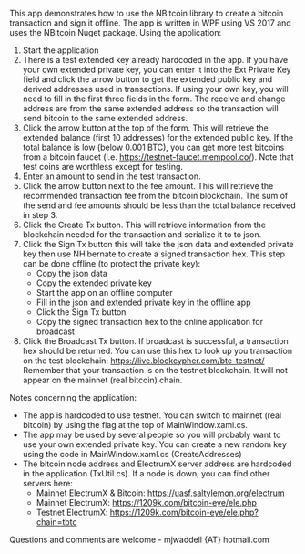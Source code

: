 This app demonstrates how to use the NBitcoin library to create a bitcoin transaction and sign it offline. The app is written in WPF using VS 2017 and uses the NBitcoin Nuget package.
Using the application:
1)	Start the application
2)	There is a test extended key already hardcoded in the app. If you have your own extended private key, you can enter it into the Ext Private Key field and click the arrow button to get the extended public key and derived addresses used in transactions. If using your own key, you will need to fill in the first three fields in the form. The receive and change address are from the same extended address so the transaction will send bitcoin to the same extended address.
3)	Click the arrow button at the top of the form. This will retrieve the extended balance (first 10 addresses) for the extended public key.  If the total balance is low (below 0.001 BTC), you can get more test bitcoins from a bitcoin faucet (i.e. https://testnet-faucet.mempool.co/). Note that test coins are worthless except for testing.
4)	Enter an amount to send in the test transaction. 
5)	Click the arrow button next to the fee amount. This will retrieve the recommended transaction fee from the bitcoin blockchain. The sum of the send and fee amounts should be less than the total balance received in step 3.
6)	Click the Create Tx button. This will retrieve information from the blockchain needed for the transaction and serialize it to to json.
7)	Click the Sign Tx button this will take the json data and extended private key then use NHibernate to create a signed transaction hex. This step can be done offline (to protect the private key):
	- Copy the json data
	- Copy the extended private key
	- Start the app on an offline computer
	- Fill in the json and extended private key in the offline app
	- Click the Sign Tx button
	- Copy the signed transaction hex to the online application for broadcast
8)	Click the Broadcast Tx button. If broadcast is successful, a transaction hex should be returned. You can use this hex to look up you transaction on the test blockchain: https://live.blockcypher.com/btc-testnet/
Remember that your transaction is on the testnet blockchain. It will not appear on the mainnet (real bitcoin) chain.

Notes concerning the application:
- The app is hardcoded to use testnet. You can switch to mainnet (real bitcoin) by using the flag at the top of MainWindow.xaml.cs.
- The app may be used by several people so you will probably want to use your own extended private key. You can create a new random key using the code in MainWindow.xaml.cs (CreateAddresses)
- The bitcoin node address and ElectrumX server address are hardcoded in the application (TxUtil.cs). If a node is down, you can find other servers here:
	- Mainnet ElectrumX & Bitcoin: https://uasf.saltylemon.org/electrum
	- Mainnet ElectrumX: https://1209k.com/bitcoin-eye/ele.php
	- Testnet ElectrumX: https://1209k.com/bitcoin-eye/ele.php?chain=tbtc


Questions and comments are welcome - mjwaddell {AT} hotmail.com
